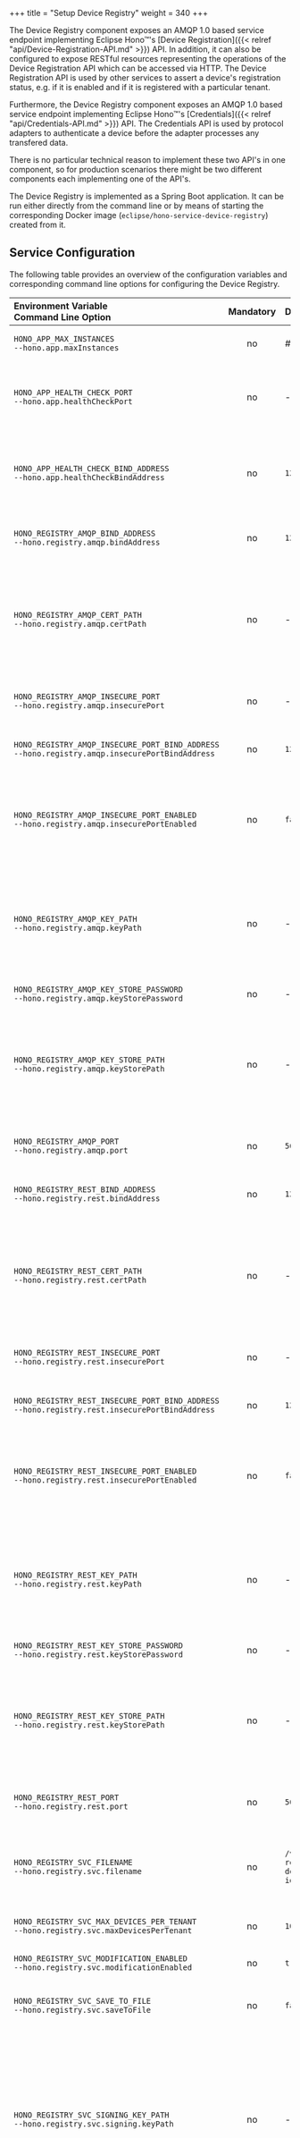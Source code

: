 +++
title = "Setup Device Registry"
weight = 340
+++

The Device Registry component exposes an AMQP 1.0 based service endpoint implementing Eclipse Hono&trade;'s [Device Registration]({{< relref "api/Device-Registration-API.md" >}}) API. In addition, it can also be configured to expose RESTful resources representing the operations of the Device Registration API which can be accessed via HTTP.
The Device Registration API is used by other services to assert a device's registration status, e.g. if it is enabled and if it is registered with a particular tenant.

Furthermore, the Device Registry component exposes an AMQP 1.0 based service endpoint implementing Eclipse Hono&trade;'s [Credentials]({{< relref "api/Credentials-API.md" >}}) API.
The Credentials API is used by protocol adapters to authenticate a device before the adapter processes any transfered data.

<!--more-->

There is no particular technical reason to implement these two API's in one component, so for production scenarios there might be two different components each implementing one of the API's.

The Device Registry is implemented as a Spring Boot application. It can be run either directly from the command line or by means of starting the corresponding Docker image (`eclipse/hono-service-device-registry`) created from it.


## Service Configuration

The following table provides an overview of the configuration variables and corresponding command line options for configuring the Device Registry.

| Environment Variable<br>Command Line Option | Mandatory | Default | Description                                                             |
| :------------------------------------------ | :-------: | :------ | :-----------------------------------------------------------------------|
| `HONO_APP_MAX_INSTANCES`<br>`--hono.app.maxInstances` | no | *#CPU cores* | The number of verticle instances to deploy. If not set, one verticle per processor core is deployed. |
| `HONO_APP_HEALTH_CHECK_PORT`<br>`--hono.app.healthCheckPort` | no | - | The port that the HTTP server, which exposes the service's health check resources, should bind to. If set, the adapter will expose a *readiness* probe at URI `/readiness` and a *liveness* probe at URI `/liveness`. |
| `HONO_APP_HEALTH_CHECK_BIND_ADDRESS`<br>`--hono.app.healthCheckBindAddress` | no | `127.0.0.1` | The IP address of the network interface that the HTTP server, which exposes the service's health check resources, should be bound to. The HTTP server will only be started if `HONO_APP_HEALTH_CHECK_BIND_ADDRESS` is set explicitly. |
| `HONO_REGISTRY_AMQP_BIND_ADDRESS`<br>`--hono.registry.amqp.bindAddress` | no | `127.0.0.1` | The IP address of the network interface that the secure AMQP port should be bound to.<br>See [Port Configuration]({{< relref "#port-configuration" >}}) below for details. |
| `HONO_REGISTRY_AMQP_CERT_PATH`<br>`--hono.registry.amqp.certPath` | no | - | The absolute path to the PEM file containing the certificate that the server should use for authenticating to clients. This option must be used in conjunction with `HONO_REGISTRY_AMQP_KEY_PATH`.<br>Alternatively, the `HONO_REGISTRY_AMQP_KEY_STORE_PATH` option can be used to configure a key store containing both the key as well as the certificate. |
| `HONO_REGISTRY_AMQP_INSECURE_PORT`<br>`--hono.registry.amqp.insecurePort` | no | - | The insecure port the server should listen on for AMQP 1.0 connections.<br>See [Port Configuration]({{< relref "#port-configuration" >}}) below for details. |
| `HONO_REGISTRY_AMQP_INSECURE_PORT_BIND_ADDRESS`<br>`--hono.registry.amqp.insecurePortBindAddress` | no | `127.0.0.1` | The IP address of the network interface that the insecure AMQP port should be bound to.<br>See [Port Configuration]({{< relref "#port-configuration" >}}) below for details. |
| `HONO_REGISTRY_AMQP_INSECURE_PORT_ENABLED`<br>`--hono.registry.amqp.insecurePortEnabled` | no | `false` | If set to `true` the server will open an insecure port (not secured by TLS) using either the port number set via `HONO_REGISTRY_AMQP_INSECURE_PORT` or the default AMQP port number (`5672`) if not set explicitly.<br>See [Port Configuration]({{< relref "#port-configuration" >}}) below for details. |
| `HONO_REGISTRY_AMQP_KEY_PATH`<br>`--hono.registry.amqp.keyPath` | no | - | The absolute path to the (PKCS8) PEM file containing the private key that the server should use for authenticating to clients. This option must be used in conjunction with `HONO_REGISTRY_AMQP_CERT_PATH`. Alternatively, the `HONO_REGISTRY_AMQP_KEY_STORE_PATH` option can be used to configure a key store containing both the key as well as the certificate. |
| `HONO_REGISTRY_AMQP_KEY_STORE_PASSWORD`<br>`--hono.registry.amqp.keyStorePassword` | no | - | The password required to read the contents of the key store. |
| `HONO_REGISTRY_AMQP_KEY_STORE_PATH`<br>`--hono.registry.amqp.keyStorePath` | no | - | The absolute path to the Java key store containing the private key and certificate that the server should use for authenticating to clients. Either this option or the `HONO_REGISTRY_AMQP_KEY_PATH` and `HONO_REGISTRY_AMQP_CERT_PATH` options need to be set in order to enable TLS secured connections with clients. The key store format can be either `JKS` or `PKCS12` indicated by a `.jks` or `.p12` file suffix respectively. |
| `HONO_REGISTRY_AMQP_PORT`<br>`--hono.registry.amqp.port` | no | `5671` | The secure port that the server should listen on for AMQP 1.0 connections.<br>See [Port Configuration]({{< relref "#port-configuration" >}}) below for details. |
| `HONO_REGISTRY_REST_BIND_ADDRESS`<br>`--hono.registry.rest.bindAddress` | no | `127.0.0.1` | The IP address of the network interface that the secure HTTP port should be bound to.<br>See [Port Configuration]({{< relref "#port-configuration" >}}) below for details. |
| `HONO_REGISTRY_REST_CERT_PATH`<br>`--hono.registry.rest.certPath` | no | - | The absolute path to the PEM file containing the certificate that the server should use for authenticating to clients. This option must be used in conjunction with `HONO_REGISTRY_REST_KEY_PATH`.<br>Alternatively, the `HONO_REGISTRY_REST_KEY_STORE_PATH` option can be used to configure a key store containing both the key as well as the certificate. |
| `HONO_REGISTRY_REST_INSECURE_PORT`<br>`--hono.registry.rest.insecurePort` | no | - | The insecure port the server should listen on for HTTP requests.<br>See [Port Configuration]({{< relref "#port-configuration" >}}) below for details. |
| `HONO_REGISTRY_REST_INSECURE_PORT_BIND_ADDRESS`<br>`--hono.registry.rest.insecurePortBindAddress` | no | `127.0.0.1` | The IP address of the network interface that the insecure HTTP port should be bound to.<br>See [Port Configuration]({{< relref "#port-configuration" >}}) below for details. |
| `HONO_REGISTRY_REST_INSECURE_PORT_ENABLED`<br>`--hono.registry.rest.insecurePortEnabled` | no | `false` | If set to `true` the server will open an insecure port (not secured by TLS) using either the port number set via `HONO_REGISTRY_REST_INSECURE_PORT` or the default AMQP port number (`5672`) if not set explicitly.<br>See [Port Configuration]({{< relref "#port-configuration" >}}) below for details. |
| `HONO_REGISTRY_REST_KEY_PATH`<br>`--hono.registry.rest.keyPath` | no | - | The absolute path to the (PKCS8) PEM file containing the private key that the server should use for authenticating to clients. This option must be used in conjunction with `HONO_REGISTRY_REST_CERT_PATH`. Alternatively, the `HONO_REGISTRY_REST_KEY_STORE_PATH` option can be used to configure a key store containing both the key as well as the certificate. |
| `HONO_REGISTRY_REST_KEY_STORE_PASSWORD`<br>`--hono.registry.rest.keyStorePassword` | no | - | The password required to read the contents of the key store. |
| `HONO_REGISTRY_REST_KEY_STORE_PATH`<br>`--hono.registry.rest.keyStorePath` | no | - | The absolute path to the Java key store containing the private key and certificate that the server should use for authenticating to clients. Either this option or the `HONO_REGISTRY_REST_KEY_PATH` and `HONO_REGISTRY_REST_CERT_PATH` options need to be set in order to enable TLS secured connections with clients. The key store format can be either `JKS` or `PKCS12` indicated by a `.jks` or `.p12` file suffix respectively. |
| `HONO_REGISTRY_REST_PORT`<br>`--hono.registry.rest.port` | no | `5671` | The secure port that the server should listen on for HTTP requests.<br>See [Port Configuration]({{< relref "#port-configuration" >}}) below for details. |
| `HONO_REGISTRY_SVC_FILENAME`<br>`--hono.registry.svc.filename` | no | `/var/lib/hono/device-registry/`<br>`device-identities.json` | The path to the file where the server stores identities of registered devices. Hono tries to read device identities from this file during start-up and writes out all identities to this file periodically if property `HONO_REGISTRY_SVC_SAVE_TO_FILE` is set to `true`. |
| `HONO_REGISTRY_SVC_MAX_DEVICES_PER_TENANT`<br>`--hono.registry.svc.maxDevicesPerTenant` | no | `100` | The number of devices that can be registered for each tenant. It is an error to set this property to a value <= 0. |
| `HONO_REGISTRY_SVC_MODIFICATION_ENABLED`<br>`--hono.registry.svc.modificationEnabled` | no | `true` | When set to `false` the device information contained in the registry cannot be updated nor removed from the registry. |
| `HONO_REGISTRY_SVC_SAVE_TO_FILE`<br>`--hono.registry.svc.saveToFile` | no | `false` | When set to `true` the server will periodically write out the registered device information to the file specified by the `HONO_REGISTRY_FILENAME` property. |
| `HONO_REGISTRY_SVC_SIGNING_KEY_PATH`<br>`--hono.registry.svc.signing.keyPath` | no  | - | The absolute path to the (PKCS8) PEM file containing the private key that the server should use for signing tokens asserting a device's registration status. When using this variable, other services that need to validate the tokens issued by this service need to be configured with the corresponding certificate/public key. Alternatively, a symmetric key can be used for signing (and validating) by setting the `HONO_REGISTRY_SVC_SIGNING_SHARED_SECRET` variable. If none of these variables is set, the server falls back to the key indicated by the `HONO_REGISTRY_AMP_KEY_PATH` variable. If that variable is also not set, startup of the server fails. |
| `HONO_REGISTRY_SVC_SIGNING_SHARED_SECRET`<br>`--hono.registry.svc.signing.sharedSecret` | no  | - | A string to derive a symmetric key from that is used for signing tokens asserting a device's registration status. The key is derived from the string by using the bytes of the String's UTF8 encoding. When setting the signing key using this variable, other services that need to validate the tokens issued by this service need to be configured with the same key. Alternatively, an asymmetric key pair can be used for signing (and validating) by setting the `HONO_REGISTRY_SVC_SIGNING_KEY_PATH` variable. If none of these variables is set, startup of the server fails. |
| `HONO_REGISTRY_SVC_SIGNING_TOKEN_EXPIRATION`<br>`--hono.registry.svc.signing.tokenExpiration` | no | `10` | The expiration period to use for the tokens asserting the registration status of devices. |
| `HONO_CREDENTIALS_SVC_CREDENTIALS_FILENAME`<br>`--hono.credentials.svc.credentialsFilename` | no | `/var/lib/hono/device-registry/`<br>`credentials.json` | The path to the file where the server stores credentials of devices. Hono tries to read credentials from this file during start-up and writes out all identities to this file periodically if property `HONO_CREDENTIALS_SVC_SAVE_TO_FILE` is set to `true`. |
| `HONO_CREDENTIALS_SVC_MODIFICATION_ENABLED`<br>`--hono.credentials.svc.modificationEnabled` | no | `true` | When set to `false` the credentials contained in the registry cannot be updated nor removed. |
| `HONO_CREDENTIALS_SVC_SAVE_TO_FILE`<br>`--hono.credentials.svc.saveToFile` | no | `false` | When set to `true` the server will periodically write out the registered credentials to the file specified by the `HONO_CREDENTIALS_SVC_CREDENTIALS_FILENAME` property. |

The variables only need to be set if the default value does not match your environment.

## Port Configuration

The Device Registry supports configuration of both, an AMQP based endpoint as well as an HTTP based endpoint proving RESTful resources for managing registration information and credentials. Both endpoints can be configured to listen for connections on

* a secure port only (default) or
* an insecure port only or
* both a secure and an insecure port (dual port configuration)

The server will fail to start if none of the ports is configured properly.

The following sections apply to configuring both, the AMQP endpoint as well as the REST endpoint. The environment variables to use for configuring the REST endpoint are the same as the ones for the AMQP endpoint, substituting `_AMQP_` with `_REST_`, e.g. `HONO_REGISTRY_REST_KEY_PATH` instead of `HONO_REGISTRY_AMQP_KEY_PATH`.

### Secure Port Only

The server needs to be configured with a private key and certificate in order to open a TLS secured port.

There are two alternative ways for doing so:

1. Setting the `HONO_REGISTRY_AMQP_KEY_STORE_PATH` and the `HONO_REGISTRY_AMQP_KEY_STORE_PASSWORD` variables in order to load the key & certificate from a password protected key store, or
1. setting the `HONO_REGISTRY_AMQP_KEY_PATH` and `HONO_REGISTRY_AMQP_CERT_PATH` variables in order to load the key and certificate from two separate PEM files in PKCS8 format.

When starting up, the server will bind a TLS secured socket to the default secure AMQP port 5671. The port number can also be set explicitly using the `HONO_REGISTRY_AMQP_PORT` variable.

The `HONO_REGISTRY_AMQP_BIND_ADDRESS` variable can be used to specify the network interface that the port should be exposed on. By default the port is bound to the *loopback device* only, i.e. the port will only be accessible from the local host. Setting this variable to `0.0.0.0` will let the port being bound to **all** network interfaces (be careful not to expose the port unintentionally to the outside world).

### Insecure Port Only

The secure port will mostly be required for production scenarios. However, it might be desirable to expose a non-TLS secured port instead, e.g. for testing purposes. In any case, the non-secure port needs to be explicitly enabled either by

- explicitly setting `HONO_REGISTRY_AMQP_INSECURE_PORT` to a valid port number, or by
- implicitly configuring the default AMQP port (5672) by simply setting `HONO_REGISTRY_AMQP_INSECURE_PORT_ENABLED` to `true`.

The server issues a warning on the console if `HONO_REGISTRY_AMQP_INSECURE_PORT` is set to the default secure AMQP port (5671).

The `HONO_REGISTRY_AMQP_INSECURE_PORT_BIND_ADDRESS` variable can be used to specify the network interface that the port should be exposed on. By default the port is bound to the *loopback device* only, i.e. the port will only be accessible from the local host. This variable might be used to e.g. expose the non-TLS secured port on a local interface only, thus providing easy access from within the local network, while still requiring encrypted communication when accessed from the outside over public network infrastructure.

Setting this variable to `0.0.0.0` will let the port being bound to **all** network interfaces (be careful not to expose the port unintentionally to the outside world).

### Dual Port
 
In test setups and some production scenarios Hono server may be configured to open one secure **and** one insecure port at the same time.
 
This is achieved by configuring both ports correctly (see above). The server will fail to start if both ports are configured to use the same port number.

Since the secure port may need different visibility in the network setup compared to the secure port, it has it's own binding address `HONO_REGISTRY_AMQP_INSECURE_PORT_BIND_ADDRESS`. 
This can be used to narrow the visibility of the insecure port to a local network e.g., while the secure port may be visible worldwide. 

### Ephemeral Ports

The server may be configured to open both a secure and a non-secure port at the same time simply by configuring both ports as described above. For this to work, both ports must be configured to use different port numbers, otherwise startup will fail.

## Authentication Service Connection Configuration

The Device Registry requires a connection to an implementation of Hono's Authentication API in order to authenticate and authorize client requests.
The following table provides an overview of the configuration variables and corresponding command line options for configuring the service's connection to the Authentication service.

| Environment Variable<br>Command Line Option | Mandatory | Default | Description                                                             |
| :------------------------------------------ | :-------: | :------ | :-----------------------------------------------------------------------|
| `HONO_AUTH_HOST`<br>`--hono.auth.host` | yes | `localhost` | The IP address or name of the Authentication service host. NB: This needs to be set to an address that can be resolved within the network the service runs on. When running as a Docker container, use Docker's `--network` command line option to attach the Device Registry container to the Docker network that the Authentication service container is running on. |
| `HONO_AUTH_CERT_PATH`<br>`--hono.auth.certPath` | no | - | The absolute path to the PEM file containing the public key that the service should use to authenticate when verifying reachability of the Authentication service as part of a periodic health check. The health check needs to be enabled explicitly by means of setting the `HONO_APP_HEALTH_CHECK_PORT` variable. This variable needs to be set in conjunction with `HONO_AUTH_KEY_PATH`. |
| `HONO_AUTH_KEY_PATH`<br>`--hono.auth.keyPath` | no | - | The absolute path to the PEM file containing the private key that the service should use to authenticate when verifying reachability of the Authentication service as part of a periodic health check. The health check needs to be enabled explicitly by means of setting the `HONO_APP_HEALTH_CHECK_PORT` variable. This variable needs to be set in conjunction with `HONO_AUTH_CERT_PATH`. |
| `HONO_AUTH_PORT`<br>`--hono.auth.port` | yes | `5671` | The port that the Authentication service is listening on for connections. |
| `HONO_AUTH_TRUST_STORE_PASSWORD`<br>`--hono.auth.trustStorePassword` | no | - | The password required to read the contents of the trust store. |
| `HONO_AUTH_TRUST_STORE_PATH`<br>`--hono.auth.trustStorePath` | no  | - | The absolute path to the Java key store containing the CA certificates the service uses for authenticating the Authentication service. This property **must** be set if the Authentication service has been configured to use TLS. The key store format can be either `JKS`, `PKCS12` or `PEM` indicated by a `.jks`, `.p12` or `.pem` file suffix. |
| `HONO_AUTH_VALIDATION_CERT_PATH`<br>`--hono.auth.validation.certPath` | no  | - | The absolute path to the PEM file containing the public key that the service should use for validating tokens issued by the Authentication service. Alternatively, a symmetric key can be used for validating tokens by setting the `HONO_AUTH_VALIDATION_SHARED_SECRET` variable. If none of these variables is set, the service falls back to the key indicated by the `HONO_AUTH_CERT_PATH` variable. If that variable is also not set, startup of the service fails. |
| `HONO_AUTH_VALIDATION_SHARED_SECRET`<br>`--hono.auth.validation.sharedSecret` | no  | - | A string to derive a symmetric key from which is used for validating tokens issued by the Authentication service. The key is derived from the string by using the bytes of the String's UTF8 encoding. When setting the validation key using this variable, the Authentication service **must** be configured with the same key. Alternatively, an asymmetric key pair can be used for validating (and signing) by setting the `HONO_AUTH_SIGNING_CERT_PATH` variable. If none of these variables is set, startup of the service fails. |


## Run as a Docker Swarm Service

The Device Registry can be run as a Docker container from the command line. The following commands create and start the Device Registry as a Docker Swarm service using the default keys and configuration files contained in the `demo-certs` and `services/device-registry` modules:

~~~sh
~/hono$ docker secret create auth-server-key.pem demo-certs/certs/auth-server-key.pem
~/hono$ docker secret create auth-server-cert.pem demo-certs/certs/auth-server-cert.pem
~/hono$ docker secret create device-registry-key.pem demo-certs/certs/device-registry-key.pem
~/hono$ docker secret create device-registry-cert.pem demo-certs/certs/device-registry-cert.pem
~/hono$ docker secret create trusted-certs.pem demo-certs/certs/trusted-certs.pem
~/hono$ docker secret create device-identities.json services/device-registry/src/test/resources/device-identities.json
~/hono$ docker service create --detach --name hono-service-device-registry --network hono-net -p 25671:5671 \
> --secret auth-server-key.pem \
> --secret auth-server-cert.pem \
> --secret device-registry-key.pem \
> --secret device-registry-cert.pem \
> --secret trusted-certs.pem \
> --secret device-identities.json \
> --secret credentials.json \
> -e 'HONO_AUTH_HOST=<name or address of the auth-server>' \
> -e 'HONO_AUTH_NAME=device-registry' \
> -e 'HONO_AUTH_VALIDATION_CERT_PATH=/run/secrets/auth-server-cert.pem' \
> -e 'HONO_AUTH_TRUST_STORE_PATH=/run/secrets/trusted-certs.pem' \
> -e 'HONO_REGISTRY_AMQP_BIND_ADDRESS=0.0.0.0'
> -e 'HONO_REGISTRY_AMQP_KEY_PATH=/run/secrets/device-registry-key.pem' \
> -e 'HONO_REGISTRY_AMQP_CERT_PATH=/run/secrets/device-registry-cert.pem' \
> -e 'HONO_REGISTRY_SVC_FILENAME=file:/run/secrets/device-identities.json' \
> -e 'HONO_CREDENTIALS_SVC_CREDENTIALS_FILENAME=file:/run/secrets/credentials.json' \
> -e 'HONO_REGISTRY_SVC_SIGNING_SHARED_SECRET=asharedsecretforvalidatingassertions' \
> eclipse/hono-service-device-registry:latest
~~~

{{% note %}}
There are several things noteworthy about the above command to start the service:

1. The *secrets* need to be created once only, i.e. they only need to be removed and re-created if they are changed.
1. The *--network* command line switch is used to specify the *user defined* Docker network that the Hono components should attach to. This is important so that other components can use Docker's DNS service to look up the (virtual) IP address of the server when they want to connect to it.
Please refer to the [Docker Networking Guide](https://docs.docker.com/engine/userguide/networking/#/user-defined-networks) for details regarding how to create a *user defined* network in Docker.
1. In cases where the server container requires a lot of configuration via environment variables (provided by means of *-e* switches), it is more convenient to add all environment variable definitions to a separate *env file* and refer to it using Docker's *--env-file* command line switch when starting the container. This way the command line to start the container is much shorter and can be copied and edited more easily.
{{% /note %}}

### Configuring the Java VM

The Device Registry Docker image by default does not pass any specific configuration options to the Java VM. The VM can be configured using the standard `-X` options by means of setting the `_JAVA_OPTIONS` environment variable which is evaluated by the Java VM during start up.

Using the example from above, the following environment variable definition needs to be added to limit the VM's heap size to 128MB:

~~~sh
...
> -e '_JAVA_OPTIONS=-Xmx128m' \
> eclipse/hono-service-device-registry:latest
~~~

## Run using the Docker Swarm Deployment Script

In most cases it is much easier to start all of Hono's components in one shot using the Docker Swarm deployment script provided in the `example/target/deploy/docker` folder.

## Run the Spring Boot Application

Sometimes it is helpful to run the Device Registry server from its jar file, e.g. in order to attach a debugger more easily or to take advantage of code replacement.
In order to do so, the server can be started using the `spring-boot:run` maven goal from the `services/device-registry` folder.
The corresponding command to start up the server with the configuration used in the Docker example above looks like this:

~~~sh
~/hono/services/device-registry $ mvn spring-boot:run -Drun.arguments=\
> --hono.registry.amqp.bindAddress=0.0.0.0,\
> --hono.registry.amqp.keyPath=target/certs/device-registry-key.pem,\
> --hono.registry.amqp.certPath=target/certs/device-registry-cert.pem,\
> --hono.registry.amqp.trustStorePath=target/certs/trusted-certs.pem,\
> --hono.auth.host=localhost,\
> --hono.auth.name='device-registry',\
> --hono.auth.validation.certPath=target/certs/auth-server-cert.pem,\
> --hono.auth.trustStorePath=target/certs/trusted-certs.pem
~~~

{{% note %}}
You may want to make logging of the server a little more verbose by enabling the *dev* Spring profile.
To do so, append *-Drun.profiles=default,dev* to the command line.

Replace **localhost** by the name or the IP address of the auth-server you are using, if you do not start it on localhost as well.
{{% /note %}}

## Using the Registration API via HTTP

The Device Registry also exposes RESTful resource for invoking operations of the Device Registration API via HTTP. Please note that this mapping to RESTful resources is **not** part of the *official* definition of the Device Registration API but has been implemented for convenient access to the registry using command line tools like *curl* or *HTTPie*.

The following sections describe the resources representing the operations of the Device Registration API and how they can be used to e.g. register a device.

### Register Device

* URI: `/registration/${tenantId}`
* Method: `POST`
* Headers:
  * (required) `Content-Type`: `application/json`
* Parameters (encoded as a JSON object in the request body):
  * (required) `device-id`: The ID of the device to register.
  * (optional) Arbitrary key/value pairs containing additional data to be registered with the device.
* Status Codes:
  * 201 (Created): Device has been registered successfully under resource indicated by `Location` header.
  * 400 (Bad Request): Device has not been registered because the request was malformed, e .g. a required header is missing (the body may contain hints regarding the problem).
  * 409 (Conflict): There already exists a device with the given ID. The request has not been processed.

**Example**

The following command registers a device with ID `4711`

    $ curl -i -X POST -H 'Content-Type: application/json' --data-binary '{
        "device-id": "4711",
        "ep": "IMEI4711"
    }' http://localhost:28080/registration/DEFAULT_TENANT

The response will contain a `Location` header containing the resource path created for the device. In this example it will look
like this:

    HTTP/1.1 201 Created
    Location: /registration/DEFAULT_TENANT/4711
    Content-Length: 0

### Read Registration

* URI: `/registration/${tenantId}/${deviceId}`
* Method: `GET`
* Status Codes:
  * 200 (OK): Device has been found, body contains registration data.
  * 404 (Not Found): No device with the given identifier is registered for the given tenant.

**Example**

The following command retrieves registration data for device `4711`:

    $ curl -i http://localhost:28080/registration/DEFAULT_TENANT/4711

The response will look similar to this:

    HTTP/1.1 200 OK
    Content-Type: application/json; charset=utf-8
    Content-Length: 35

    {
      "data" : {
         "enabled": true,
         "ep": "IMEI4711"
      },
      "device-id" : "4711"
    }

### Update Registration

* URI: `/registration/${tenantId}/${deviceId}`
* Method: `PUT`
* Headers:
  * (required) `Content-Type`: `application/json`
* Parameters (encoded as a JSON object in the request body):
  * (optional) Arbitrary key/value pairs containing additional data to be registered with the device. The existing key/value pairs will be replaced with these key/values.
* Status Codes:
  * 204 (No Content): Device registration data has been updated.
  * 400 (Bad Request): Device registration has not been updated because the request was malformed, e .g. a required header is missing (the body may contain hints regarding the problem).
  * 404 (Not Found): No device with the given identifier is registered for the given tenant.

**Example**

    $ curl -i -X PUT -H 'Content-Type: application/json' --data-binary '{
        "ep": "IMEI4711",
        "psk-id": "psk4711"
    }' http://localhost:28080/registration/DEFAULT_TENANT/4711

The response will look similar to this:

    HTTP/1.1 204 No Content
    Content-Length: 0

### Delete Registration

* URI: `/registration/${tenantId}/${deviceId}`
* Method: `DELETE`
* Status Codes:
  * 204 (No Content): Device registration has been deleted.
  * 404 (Not Found): No device with the given identifier is registered for the given tenant.

**Example**

    $ curl -i -X DELETE http://localhost:28080/registration/DEFAULT_TENANT/4711

The response will look similar to this:

    HTTP/1.1 204 No Content
    Content-Length: 0
    
## Using the Credentials API via HTTP

The Device Registry also exposes RESTful resources for invoking operations of the Credentials API via HTTP. Please note that this mapping to RESTful resources is **not** part of the *official* of the Credentials API but is provided for convenient access to credentials data using command line tools like *curl* or *HTTPie*.

**NB** The *update credentials* operation is not implemented (yet). As a workaround, the *remove credentials* in combination with *add credentials* can be used instead.

The following sections describe the resources representing the REST operations of the Credentials API and how they can be used to e.g. add credentials for a device.
Please refer to the [Credentials API]({{< relref "api/Credentials-API.md" >}}) for the specific elements that are explained in detail there.

### Add Credentials for a Device

* URI: `/credentials/${tenantId}`
* Method: `POST`
* Request Headers:
  * (required) `Content-Type`: `application/json` (no other type supported)
* Request Body (encoded as a JSON object):
  * (required) `auth-id`: The identity that the device will use for authentication.
  * (required) `type`: The type of the credentials to add.
  * (required) `device-id`: The ID of the device to add the credentials for.
  * (required) `secrets`: The secrets of the credentials to add. This is a JSON array and must contain at least one element. The content of each element is defined in the [Credentials API]({{< relref "api/Credentials-API.md" >}}).
* Status Codes:
  * 201 (Created): Credentials have been added successfully under the resource indicated by `Location` header.
  * 400 (Bad Request): The credentials have not been updated because the request was malformed, e .g. because the payload did not contain required values. The response body may contain hints regarding the cause of the problem.
  * 409 (Conflict): Credentials of the given type for the given *auth-id* already exist for the tenant. The request has not been processed.
* Response Headers:
  * `Location`: The URI under which the newly created resource can be accessed.

**Example**

The following commands add some `hashed-password` credentials for device `4720` using authentication identifier `sensor20`:

    $ PWD_HASH=$(echo -n "mylittlesecret" | openssl dgst -binary -sha512 | base64 -w 0)
    $ curl -i -X POST -H 'Content-Type: application/json' --data-binary '{
        "device-id": "4720",
        "type": "hashed-password",
        "auth-id": "sensor20",
        "secrets": [{
            "hash-function" : "sha-512",
            "pwd-hash": "'$PWD_HASH'"
        }]
      }' http://localhost:28080/credentials/DEFAULT_TENANT

The response will look like this:

    HTTP/1.1 201 Created
    Location: /credentials/DEFAULT_TENANT/sensor20/hashed-password
    Content-Length: 0

Multiple credentials of different type can be registered for the same authentication identifier.
The following commands add `psk` credentials for the same device `4720` using authentication identifier `sensor20`:

    $ SHARED_KEY=$(echo -n "TheSharedKey" | base64 -w 0)
    $ curl -i -X POST -H 'Content-Type: application/json' --data-binary '{
       "device-id": "4720",
       "type": "psk",
       "auth-id": "sensor20",
       "secrets": [{
         "key" : "'$SHARED_KEY'"
         }]
      }' http://localhost:28080/credentials/DEFAULT_TENANT

The response will look like this:

    HTTP/1.1 201 Created
    Location: /credentials/DEFAULT_TENANT/sensor20/psk
    Content-Length: 0


### Get Credentials by Authentication Identifier and Type

* URI: `/credentials/${tenantId}/${authId}/${type}`
* Method: `GET`
* Status Codes:
  * 200 (OK): Credentials for the given parameters have been found, body contains the credentials data.
  * 404 (Not Found): No credentials for the given parameters are registered for the given tenant.

**Example**

The following command retrieves credentials data of type `hashed-password` for the authentication identifier `sensor20`:

    $ curl -i http://localhost:28080/credentials/DEFAULT_TENANT/sensor20/hashed-password

The response will look similar to this:

    HTTP/1.1 200 OK
    Content-Length: 268
    Content-Type: application/json; charset=utf-8
    
    {
        "auth-id": "sensor20",
        "device-id": "4720",
        "enabled": true,
        "secrets": [
            {
                "hash-function": "sha-512",
                "pwd-hash": "tnxz0zDFs+pJGdCVSuoPE4TnamXsfIjBEOb0rg3e9WFD9KfbCkoRuwVZKgRWInfqp87kCLsoV/HEwdJwgw793Q=="
            }
        ],
        "type": "hashed-password"
    }


### Get all Credentials for a Device

* URI: `/credentials/${tenantId}/${deviceId}`
* Method: `GET`
* Status Codes:
  * 200 (OK): Credentials for the device have been found, body contains the credentials.
  The body differs from the body for a specific type since it may contain an arbitrary number of credentials. It contains a property `total` indicating the total number of credentials returned. The credentials are containing in property `credentials`.
  * 404 (Not Found): No credentials for the device are registered.

**Example**

The following command retrieves credentials for device `4720`:

    $ curl -i http://localhost:28080/credentials/DEFAULT_TENANT/4720

The response will look similar to this:

    HTTP/1.1 200 OK
    Content-Length: 491
    Content-Type: application/json; charset=utf-8
    
    {
        "credentials": [
            {
                "auth-id": "sensor20",
                "device-id": "4720",
                "enabled": true,
                "secrets": [
                    {
                        "hash-function": "sha-512",
                        "pwd-hash": "tnxz0zDFs+pJGdCVSuoPE4TnamXsfIjBEOb0rg3e9WFD9KfbCkoRuwVZKgRWInfqp87kCLsoV/HEwdJwgw793Q=="
                    }
                ],
                "type": "hashed-password"
            },
            {
                "auth-id": "sensor20",
                "device-id": "4720",
                "enabled": true,
                "secrets": [
                    {
                        "key": "VGhlU2hhcmVkS2V5"
                    }
                ],
                "type": "psk"
            }
        ],
        "total": 2
    }


### Update Credentials

* URI: `/credentials/${tenantId}/${authId}/${type}`
* Method: `PUT`
* Request Headers:
  * (required) `Content-Type`: `application/json` (no other type supported)
* Request Body (encoded as a JSON object):
  * (required) `auth-id`: The identity that the device uses for authentication (MUST match the value of the corresponding URI path parameter).
  * (required) `type`: The type of the credentials to update (MUST match the value of the corresponding URI path parameter).
  * (required) `device-id`: The ID of the device that the credentials belong to.
  * (required) `secrets`: The secrets of the credentials to update. This is a JSON array and must contain at least one element. The content of each element is defined in the [Credentials API]({{< relref "api/Credentials-API.md" >}}).
* Status Codes:
  * 204 (No Content): The credentials have been updated successfully.
  * 400 (Bad Request): The credentials have not been updated because the request was malformed, e .g. because the payload did not contain required values or the type and auth-id in the payload do not match the path parameters. The response body may contain hints regarding the cause of the problem.
  * 404 (Not Found): The request could not be processed because there exist no credentials of the given type and authentication identifier.

This resource can be used to change values of a particular set of credentials. However, it cannot be used to change the type or authentication identifier of the credentials.

**Example**

The following command adds an expiration date to the `hashed-password` credentials for authentication identifier `sensor20`:

    $ PWD_HASH=$(echo -n "mylittlesecret" | openssl dgst -binary -sha512 | base64 -w 0)
    $ curl -i -X PUT -H 'Content-Type: application/json' --data-binary '{
        "device-id": "4720",
        "type": "hashed-password",
        "auth-id": "sensor20",
        "secrets": [{
            "hash-function" : "sha-512",
            "pwd-hash": "'$PWD_HASH'",
            "not-after": "2018-01-01T00:00:00+01:00"
        }]
    }' http://localhost:28080/credentials/DEFAULT_TENANT/sensor20/hashed-password

The response will look like this:

    HTTP/1.1 204 No Content
    Content-Length: 0


### Delete Credentials by Type and Authentication Identifier

* URI: `/credentials/${tenantId}/${authId}/${type}`
* Method: `DELETE`
* Status Codes:
  * 204 (No Content): The Credentials with the given identifier and type have been deleted.
  * 404 (Not Found): No credentials matching the criteria have been found.

**Example**

    $ curl -i -X DELETE http://localhost:28080/credentials/DEFAULT_TENANT/sensor20/hashed-password

The response will look similar to this:

    HTTP/1.1 204 No Content
    Content-Length: 0


### Delete all Credentials of a Device

* URI: `/credentials/${tenantId}/${deviceId}`
* Method: `DELETE`
* Status Codes:
  * 204 (No Content): All Credentials for the device have been deleted. There is no payload in the response.
  * 404 (Not Found): No credentials have been found for the device and the given tenant.

Removes all credentials registered for a particular device.

**Example**

    $ curl -i -X DELETE http://localhost:28080/credentials/DEFAULT_TENANT/4720

The response will look similar to this:

    HTTP/1.1 204 No Content
    Content-Length: 0
